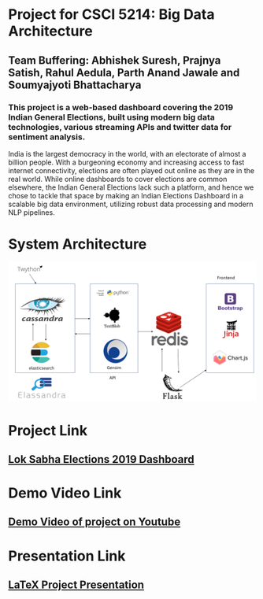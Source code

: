 # Project for CSCI 5214: Big Data Architecture

## Team Buffering: Abhishek Suresh, Prajnya Satish, Rahul Aedula, Parth Anand Jawale and Soumyajyoti Bhattacharya

### This project is a web-based dashboard covering the 2019 Indian General Elections, built using modern big data technologies, various streaming APIs and twitter data for sentiment analysis.


India is the largest democracy in the world, with an electorate of almost a billion people. With a burgeoning economy and increasing access to fast internet connectivity, elections are often played out online as they are in the real world. While online dashboards to cover elections are common elsewhere, the Indian General Elections lack such a platform, and hence we chose to tackle that space by making an Indian Elections Dashboard in a scalable big data environment, utilizing robust data processing and modern NLP pipelines.


# System Architecture

![System Architecture](/to_present/arch2/Slide1.PNG)



# Project Link

## [Lok Sabha Elections 2019 Dashboard](http://34.74.129.64:5000)

# Demo Video Link

## [Demo Video of project on Youtube](https://youtu.be/qTpirZuHq1k)

# Presentation Link

## [LaTeX Project Presentation](https://drive.google.com/open?id=1W46OOVlkGDlheRG_cliW5HGFBU1gdJ0e)

